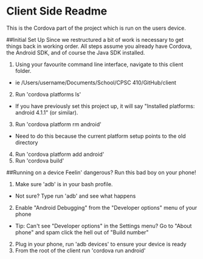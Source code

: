 # Client Side Readme
This is the Cordova part of the project which is run on the users device.

##Initial Set Up
Since we restructured a bit of work is necessary to get things back in working order. All steps assume you already have Cordova, the Android SDK, and of course the Java SDK installed.

1. Using your favourite command line interface, navigate to this client folder.
  * ie /Users/username/Documents/School/CPSC 410/GitHub/client
2. Run 'cordova platforms ls'
  * If you have previously set this project up, it will say "Installed platforms: android 4.1.1" (or similar).
3. Run 'cordova platform rm android'
  * Need to do this because the current platform setup points to the old directory
4. Run 'cordova platform add android'
5. Run 'cordova build'

##Running on a device
Feelin' dangerous? Run this bad boy on your phone!
1. Make sure 'adb' is in your bash profile.
  * Not sure? Type run 'adb' and see what happens
2. Enable "Android Debugging" from the "Developer options" menu of your phone
  * Tip: Can't see "Developer options" in the Settings menu? Go to "About phone" and spam click the hell out of "Build number"
2. Plug in your phone, run 'adb devices' to ensure your device is ready
2. From the root of the client run 'cordova run android'
